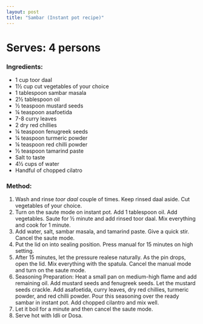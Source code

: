 ```yaml
---
layout: post
title: "Sambar (Instant pot recipe)"
---
```




# Serves: 4 persons

### Ingredients:
* 1 cup toor daal
* 1½ cup cut vegetables of your choice
* 1 tablespoon sambar masala
* 2½ tablespoon oil
* ½ teaspoon mustard seeds
* ¼ teaspoon asafoetida
* 7-8 curry leaves
* 2 dry red chillies
* ¼ teaspoon fenugreek seeds
* ¼ teaspoon turmeric powder
* ¼ teaspoon red chilli powder
* ½ teaspoon tamarind paste
* Salt to taste
* 4½ cups of water
* Handful of chopped cilatro

### Method:
1. Wash and rinse _toor daal_ couple of times. Keep rinsed daal aside. Cut vegetables of your choice. 
2. Turn on the saute mode on instant pot. Add 1 tablespoon oil. Add vegetables. Saute for ½ minute and add rinsed toor daal. Mix everything and cook for 1 minute. 
3. Add water, salt, sambar masala, and tamarind paste. Give a quick stir. Cancel the saute mode. 
4. Put the lid on into sealing position. Press manual for 15 minutes on high setting. 
5. After 15 minutes, let the pressure realese naturally. As the pin drops, open the lid. Mix everything with the spatula. Cancel the manual mode and turn on the saute mode.
6. Seasoning Preparation: Heat a small pan on medium-high flame and add remaining oil. Add mustard seeds and fenugreek seeds. Let the mustard seeds crackle. Add asafoetida, curry leaves, dry red chillies, turmeric powder, and red chilli powder. Pour this seasoning over the ready sambar in instant pot. Add chopped cilantro and mix well. 
7. Let it boil for a minute and then cancel the saute mode. 
8. Serve hot with Idli or Dosa.